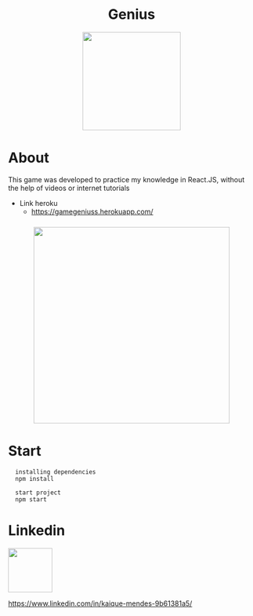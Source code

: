 <h1 align="center"> Genius </h1>



<p align="center">
    <IMG height="200" src="https://macmagazine.com.br/wp-content/uploads/2010/09/24-genius_icon.png">
</p>


<h1> About </h1>
This game was developed to practice my knowledge
in React.JS, without the help of videos or internet tutorials

* Link heroku
    * https://gamegeniuss.herokuapp.com/
    
###
<p align="center">
    <img height="400" src="https://user-images.githubusercontent.com/69175890/185414099-614b7626-54c0-4eab-aeb4-1391b8d0f50b.png">
</p>
<h1>Start</h1>



```
  installing dependencies
  npm install
  
  start project
  npm start
``` 

<h1>Linkedin</h1>
<img height="90" src="https://media-exp1.licdn.com/dms/image/C4D03AQFmuFjKym5Lvg/profile-displayphoto-shrink_200_200/0/1639689567823?e=1666224000&v=beta&t=FWihO2UdNGudNL2SypCMGxD3856wbUVutiFv-Q4OguY"/> 

https://www.linkedin.com/in/kaique-mendes-9b61381a5/
